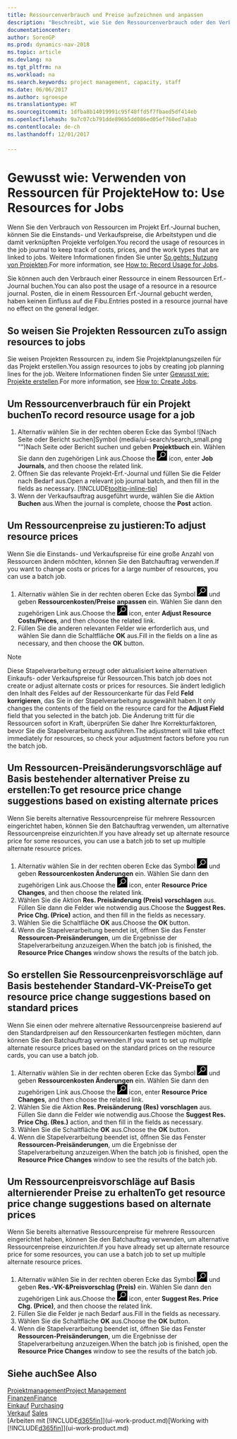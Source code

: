 ```yaml
---
title: Ressourcenverbrauch und Preise aufzeichnen und anpassen
description: "Beschreibt, wie Sie den Ressourcenverbrauch oder den Verbrauch erfassen können, die einem Projekt zugeordnet sind, um Kosten, Preisen und Arbeitstypen zu verwalten."
documentationcenter: 
author: SorenGP
ms.prod: dynamics-nav-2018
ms.topic: article
ms.devlang: na
ms.tgt_pltfrm: na
ms.workload: na
ms.search.keywords: project management, capacity, staff
ms.date: 06/06/2017
ms.author: sgroespe
ms.translationtype: HT
ms.sourcegitcommit: 1dfba8b14019991c95f40ffd5f7fbaed5df414eb
ms.openlocfilehash: 9a7c07cb791dde896b5dd086ed05ef760ed7a8ab
ms.contentlocale: de-ch
ms.lasthandoff: 12/01/2017

---
```

# <a name="how-to-use-resources-for-jobs"></a><span data-ttu-id="a2aa9-103">Gewusst wie: Verwenden von Ressourcen für Projekte</span><span class="sxs-lookup"><span data-stu-id="a2aa9-103">How to: Use Resources for Jobs</span></span>
<span data-ttu-id="a2aa9-104">Wenn Sie den Verbrauch von Ressourcen im Projekt Erf.-Journal buchen, können Sie die Einstands- und Verkaufspreise, die Arbeitstypen und die damit verknüpften Projekte verfolgen.</span><span class="sxs-lookup"><span data-stu-id="a2aa9-104">You record the usage of resources in the job journal to keep track of costs, prices, and the work types that are linked to jobs.</span></span> <span data-ttu-id="a2aa9-105">Weitere Informationen finden Sie unter [So gehts: Nutzung von Projekten](projects-how-record-job-usage.md).</span><span class="sxs-lookup"><span data-stu-id="a2aa9-105">For more information, see [How to: Record Usage for Jobs](projects-how-record-job-usage.md).</span></span>

<span data-ttu-id="a2aa9-106">Sie können auch den Verbrauch einer Ressource in einem Ressourcen Erf.-Journal buchen.</span><span class="sxs-lookup"><span data-stu-id="a2aa9-106">You can also post the usage of a resource in a resource journal.</span></span> <span data-ttu-id="a2aa9-107">Posten, die in einem Ressourcen Erf.-Journal gebucht werden, haben keinen Einfluss auf die Fibu.</span><span class="sxs-lookup"><span data-stu-id="a2aa9-107">Entries posted in a resource journal have no effect on the general ledger.</span></span>

## <a name="to-assign-resources-to-jobs"></a><span data-ttu-id="a2aa9-108">So weisen Sie Projekten Ressourcen zu</span><span class="sxs-lookup"><span data-stu-id="a2aa9-108">To assign resources to jobs</span></span>
<span data-ttu-id="a2aa9-109">Sie weisen Projekten Ressourcen zu, indem Sie Projektplanungszeilen für das Projekt erstellen.</span><span class="sxs-lookup"><span data-stu-id="a2aa9-109">You assign resources to jobs by creating job planning lines for the job.</span></span> <span data-ttu-id="a2aa9-110">Weitere Informationen finden Sie unter [Gewusst wie: Projekte erstellen](projects-how-create-jobs.md).</span><span class="sxs-lookup"><span data-stu-id="a2aa9-110">For more information, see [How to: Create Jobs](projects-how-create-jobs.md).</span></span>

## <a name="to-record-resource-usage-for-a-job"></a><span data-ttu-id="a2aa9-111">Um Ressourcenverbrauch für ein Projekt buchen</span><span class="sxs-lookup"><span data-stu-id="a2aa9-111">To record resource usage for a job</span></span>
1. <span data-ttu-id="a2aa9-112">Alternativ wählen Sie in der rechten oberen Ecke das Symbol ![Nach Seite oder Bericht suchen]Symbol (media/ui-search/search_small.png "")Nach Seite oder Bericht suchen und geben **Projektbuch** ein. Wählen Sie dann den zugehörigen Link aus.</span><span class="sxs-lookup"><span data-stu-id="a2aa9-112">Choose the ![Search for Page or Report](media/ui-search/search_small.png "Search for Page or Report icon") icon, enter **Job Journals**, and then choose the related link.</span></span>
2. <span data-ttu-id="a2aa9-113">Öffnen Sie das relevante Projekt-Erf.-Journal und füllen Sie die Felder nach Bedarf aus.</span><span class="sxs-lookup"><span data-stu-id="a2aa9-113">Open a relevant job journal batch, and then fill in the fields as necessary.</span></span> [!INCLUDE[tooltip-inline-tip](includes/tooltip-inline-tip_md.md)]
3. <span data-ttu-id="a2aa9-114">Wenn der Verkaufsauftrag ausgeführt wurde, wählen Sie die Aktion **Buchen** aus.</span><span class="sxs-lookup"><span data-stu-id="a2aa9-114">When the journal is complete, choose the **Post** action.</span></span>

## <a name="to-adjust-resource-prices"></a><span data-ttu-id="a2aa9-115">Um Ressourcenpreise zu justieren:</span><span class="sxs-lookup"><span data-stu-id="a2aa9-115">To adjust resource prices</span></span>
<span data-ttu-id="a2aa9-116">Wenn Sie die Einstands- und Verkaufspreise für eine große Anzahl von Ressourcen ändern möchten, können Sie den Batchauftrag verwenden.</span><span class="sxs-lookup"><span data-stu-id="a2aa9-116">If you want to change costs or prices for a large number of resources, you can use a batch job.</span></span>  

1. <span data-ttu-id="a2aa9-117">Alternativ wählen Sie in der rechten oberen Ecke das Symbol ![Nach Seite oder Bericht suchen](media/ui-search/search_small.png "Nach Seite oder Bericht suchen") und geben **Ressourcenkosten/Preise anpassen** ein. Wählen Sie dann den zugehörigen Link aus.</span><span class="sxs-lookup"><span data-stu-id="a2aa9-117">Choose the ![Search for Page or Report](media/ui-search/search_small.png "Search for Page or Report icon") icon, enter **Adjust Resource Costs/Prices**, and then choose the related link.</span></span>
2. <span data-ttu-id="a2aa9-118">Füllen Sie die anderen relevanten Felder wie erforderlich aus, und wählen Sie dann die Schaltfläche **OK** aus.</span><span class="sxs-lookup"><span data-stu-id="a2aa9-118">Fill in the fields on a line as necessary, and then choose the **OK** button.</span></span>

> [!NOTE]  
>   <span data-ttu-id="a2aa9-119">Diese Stapelverarbeitung erzeugt oder aktualisiert keine alternativen Einkaufs- oder Verkaufspreise für Ressourcen.</span><span class="sxs-lookup"><span data-stu-id="a2aa9-119">This batch job does not create or adjust alternate costs or prices for resources.</span></span> <span data-ttu-id="a2aa9-120">Sie ändert lediglich den Inhalt des Feldes auf der Ressourcenkarte für das Feld **Feld korrigieren**, das Sie in der Stapelverarbeitung ausgewählt haben.</span><span class="sxs-lookup"><span data-stu-id="a2aa9-120">It only changes the contents of the field on the resource card for the **Adjust Field** field that you selected in the batch job.</span></span> <span data-ttu-id="a2aa9-121">Die Änderung tritt für die Ressourcen sofort in Kraft, überprüfen Sie daher Ihre Korrekturfaktoren, bevor Sie die Stapelverarbeitung ausführen.</span><span class="sxs-lookup"><span data-stu-id="a2aa9-121">The adjustment will take effect immediately for resources, so check your adjustment factors before you run the batch job.</span></span>

## <a name="to-get-resource-price-change-suggestions-based-on-existing-alternate-prices"></a><span data-ttu-id="a2aa9-122">Um Ressourcen-Preisänderungsvorschläge auf Basis bestehender alternativer Preise zu erstellen:</span><span class="sxs-lookup"><span data-stu-id="a2aa9-122">To get resource price change suggestions based on existing alternate prices</span></span>
<span data-ttu-id="a2aa9-123">Wenn Sie bereits alternative Ressourcenpreise für mehrere Ressourcen eingerichtet haben, können Sie den Batchauftrag verwenden, um alternative Ressourcenpreise einzurichten.</span><span class="sxs-lookup"><span data-stu-id="a2aa9-123">If you have already set up alternate resource price for some resources, you can use a batch job to set up multiple alternate resource prices.</span></span>

1. <span data-ttu-id="a2aa9-124">Alternativ wählen Sie in der rechten oberen Ecke das Symbol ![Nach Seite oder Bericht suchen](media/ui-search/search_small.png "Nach Seite oder Bericht suchen") und geben **Ressourcenkosten Änderungen** ein. Wählen Sie dann den zugehörigen Link aus.</span><span class="sxs-lookup"><span data-stu-id="a2aa9-124">Choose the ![Search for Page or Report](media/ui-search/search_small.png "Search for Page or Report icon") icon, enter **Resource Price Changes**, and then choose the related link.</span></span>
2. <span data-ttu-id="a2aa9-125">Wählen Sie die Aktion **Res. Preisänderung (Preis) vorschlagen** aus. Füllen Sie dann die Felder wie notwendig aus.</span><span class="sxs-lookup"><span data-stu-id="a2aa9-125">Choose the **Suggest Res. Price Chg. (Price)** action, and then fill in the fields as necessary.</span></span>
3. <span data-ttu-id="a2aa9-126">Wählen Sie die Schaltfläche **OK** aus.</span><span class="sxs-lookup"><span data-stu-id="a2aa9-126">Choose the **OK** button.</span></span>  
4. <span data-ttu-id="a2aa9-127">Wenn die Stapelverarbeitung beendet ist, öffnen Sie das Fenster **Ressourcen-Preisänderungen**, um die Ergebnisse der Stapelverarbeitung anzuzeigen.</span><span class="sxs-lookup"><span data-stu-id="a2aa9-127">When the batch job is finished, the **Resource Price Changes** window shows the results of the batch job.</span></span>

## <a name="to-get-resource-price-change-suggestions-based-on-standard-prices"></a><span data-ttu-id="a2aa9-128">So erstellen Sie Ressourcenpreisvorschläge auf Basis bestehender Standard-VK-Preise</span><span class="sxs-lookup"><span data-stu-id="a2aa9-128">To get resource price change suggestions based on standard prices</span></span>
<span data-ttu-id="a2aa9-129">Wenn Sie einen oder mehrere alternative Ressourcenpreise basierend auf den Standardpreisen auf den Ressourcenkarten festlegen möchten, dann können Sie den Batchauftrag verwenden.</span><span class="sxs-lookup"><span data-stu-id="a2aa9-129">If you want to set up multiple alternate resource prices based on the standard prices on the resource cards, you can use a batch job.</span></span>  

1. <span data-ttu-id="a2aa9-130">Alternativ wählen Sie in der rechten oberen Ecke das Symbol ![Nach Seite oder Bericht suchen](media/ui-search/search_small.png "Nach Seite oder Bericht suchen") und geben **Ressourcenkosten Änderungen** ein. Wählen Sie dann den zugehörigen Link aus.</span><span class="sxs-lookup"><span data-stu-id="a2aa9-130">Choose the ![Search for Page or Report](media/ui-search/search_small.png "Search for Page or Report icon") icon, enter **Resource Price Changes**, and then choose the related link.</span></span>
2. <span data-ttu-id="a2aa9-131">Wählen Sie die Aktion **Res. Preisänderung (Res) vorschlagen** aus. Füllen Sie dann die Felder wie notwendig aus.</span><span class="sxs-lookup"><span data-stu-id="a2aa9-131">Choose the **Suggest Res. Price Chg. (Res.)** action, and then fill in the fields as necessary.</span></span>  
3. <span data-ttu-id="a2aa9-132">Wählen Sie die Schaltfläche **OK** aus.</span><span class="sxs-lookup"><span data-stu-id="a2aa9-132">Choose the **OK** button.</span></span>  
4. <span data-ttu-id="a2aa9-133">Wenn die Stapelverarbeitung beendet ist, öffnen Sie das Fenster **Ressourcen-Preisänderungen**, um die Ergebnisse der Stapelverarbeitung anzuzeigen.</span><span class="sxs-lookup"><span data-stu-id="a2aa9-133">When the batch job is finished, open the **Resource Price Changes** window to see the results of the batch job.</span></span>

## <a name="to-get-resource-price-change-suggestions-based-on-alternate-prices"></a><span data-ttu-id="a2aa9-134">Um Ressourcenpreisvorschläge auf Basis alternierender Preise zu erhalten</span><span class="sxs-lookup"><span data-stu-id="a2aa9-134">To get resource price change suggestions based on alternate prices</span></span>
<span data-ttu-id="a2aa9-135">Wenn Sie bereits alternative Ressourcenpreise für mehrere Ressourcen eingerichtet haben, können Sie den Batchauftrag verwenden, um alternative Ressourcenpreise einzurichten.</span><span class="sxs-lookup"><span data-stu-id="a2aa9-135">If you have already set up alternate resource price for some resources, you can use a batch job to set up multiple alternate resource prices.</span></span>

1. <span data-ttu-id="a2aa9-136">Alternativ wählen Sie in der rechten oberen Ecke das Symbol ![Nach Seite oder Bericht suchen](media/ui-search/search_small.png "Nach Seite oder Bericht suchen") und geben **Res.-VK-&Preisvorschlag (Preis)** ein. Wählen Sie dann den zugehörigen Link aus.</span><span class="sxs-lookup"><span data-stu-id="a2aa9-136">Choose the ![Search for Page or Report](media/ui-search/search_small.png "Search for Page or Report icon") icon, enter **Suggest Res. Price Chg. (Price)**, and then choose the related link.</span></span>  
2. <span data-ttu-id="a2aa9-137">Füllen Sie die Felder je nach Bedarf aus.</span><span class="sxs-lookup"><span data-stu-id="a2aa9-137">Fill in the fields as necessary.</span></span>
3. <span data-ttu-id="a2aa9-138">Wählen Sie die Schaltfläche **OK** aus.</span><span class="sxs-lookup"><span data-stu-id="a2aa9-138">Choose the **OK** button.</span></span>  
4. <span data-ttu-id="a2aa9-139">Wenn die Stapelverarbeitung beendet ist, öffnen Sie das Fenster **Ressourcen-Preisänderungen**, um die Ergebnisse der Stapelverarbeitung anzuzeigen.</span><span class="sxs-lookup"><span data-stu-id="a2aa9-139">When the batch job is finished, open the **Resource Price Changes** window to see the results of the batch job.</span></span>

## <a name="see-also"></a><span data-ttu-id="a2aa9-140">Siehe auch</span><span class="sxs-lookup"><span data-stu-id="a2aa9-140">See Also</span></span>
[<span data-ttu-id="a2aa9-141">Projektmanagement</span><span class="sxs-lookup"><span data-stu-id="a2aa9-141">Project Management</span></span>](projects-manage-projects.md)  
[<span data-ttu-id="a2aa9-142">Finanzen</span><span class="sxs-lookup"><span data-stu-id="a2aa9-142">Finance</span></span>](finance.md)  
<span data-ttu-id="a2aa9-143">[Einkauf](purchasing-manage-purchasing.md)       </span><span class="sxs-lookup"><span data-stu-id="a2aa9-143">[Purchasing](purchasing-manage-purchasing.md)       </span></span>  
<span data-ttu-id="a2aa9-144">[Verkauf](sales-manage-sales.md)   </span><span class="sxs-lookup"><span data-stu-id="a2aa9-144">[Sales](sales-manage-sales.md)   </span></span>  
<span data-ttu-id="a2aa9-145">[Arbeiten mit [!INCLUDE[d365fin](includes/d365fin_md.md)]](ui-work-product.md)</span><span class="sxs-lookup"><span data-stu-id="a2aa9-145">[Working with [!INCLUDE[d365fin](includes/d365fin_md.md)]](ui-work-product.md)</span></span>  

